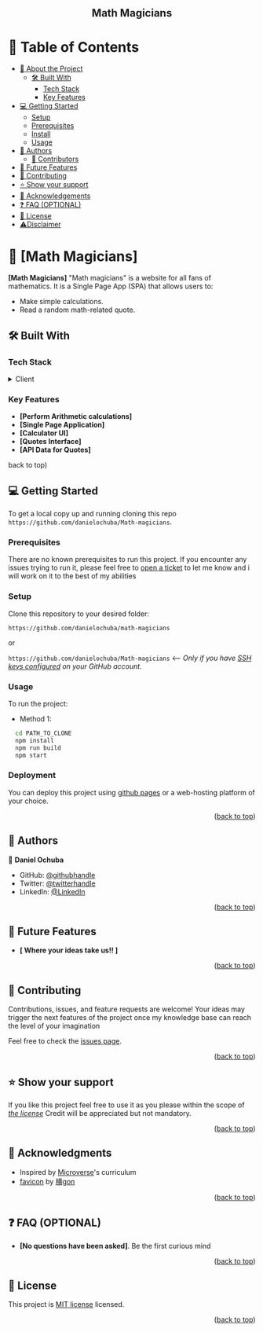 <a name="readme-top"></a>

<div align="center">
  <br/>

  <h2><b>Math Magicians</b></h2>

</div>

# 📗 Table of Contents

- [📖 About the Project](#about-project)
  - [🛠 Built With](#built-with)
    - [Tech Stack](#tech-stack)
    - [Key Features](#key-features)
- [💻 Getting Started](#getting-started)
  - [Setup](#setup)
  - [Prerequisites](#prerequisites)
  - [Install](#install)
  - [Usage](#usage)
- [👥 Authors](#authors)
  - [👥 Contributors](#contributors)
- [🔭 Future Features](#future-features)
- [🤝 Contributing](#contributing)
- [⭐️ Show your support](#support)
- [🙏 Acknowledgements](#acknowledgements)
- [❓ FAQ (OPTIONAL)](#faq)
- [📝 License](#license)
- [⚠️Disclaimer](#disclaimer)

# 📖 [Math Magicians] <a name="about-project"></a>

**[Math Magicians]** "Math magicians" is a website for all fans of mathematics. It is a Single Page App (SPA) that allows users to:

- Make simple calculations.
- Read a random math-related quote.

## 🛠 Built With <a name="built-with"></a>

### Tech Stack <a name="tech-stack"></a>

<details>
  <summary>Client</summary>
  <ul>
    <li><a href="https://developer.mozilla.org/en/docs/Learn/HTML">HTML</a></li>
    <li><a href="https://developer.mozilla.org/en/docs/Web/CSS">CSS</a></li>
    <li><a href="https://developer.mozilla.org/en/docs/Web/JavaScript">JavaScript</a></li>
    <li><a href="https://webpack.js.org/">React</a></li>
  </ul>
</details>

### Key Features <a name="key-features"></a>

- **[Perform Arithmetic calculations]**
- **[Single Page Application]**
- **[Calculator UI]**
- **[Quotes Interface]**
- **[API Data for Quotes]**


<p align=Math-magician href="#readme-top">back to top</a>)</p>

## 💻 Getting Started <a name="getting-started"></a>

To get a local copy up and running cloning this repo `https://github.com/danielochuba/Math-magicians`.

### Prerequisites

There are no known prerequisites to run this project.
If you encounter any issues trying to run it, please feel free to
[open a ticket](https://github.com/danielochuba/Math-magicians/issues) to let me know and i will work on it to the best
of my abilities

### Setup

Clone this repository to your desired folder:

`https://github.com/danielochuba/math-magicians`

or

`https://github.com/danielochuba/Math-magicians` <-- _Only if you have [SSH keys configured](https://docs.github.com/en/authentication/connecting-to-github-with-ssh/adding-a-new-ssh-key-to-your-github-account) on your GitHub account_.

### Usage

To run the project:

- Method 1:

```sh
  cd PATH_TO_CLONE
  npm install
  npm run build
  npm start
```


### Deployment

You can deploy this project using [github pages](https://docs.github.com/en/pages/quickstart)
or a web-hosting platform of your choice.

<p align="right">(<a href="#readme-top">back to top</a>)</p>

## 👥 Authors <a name="authors"></a>

👤 **Daniel Ochuba**
- GitHub: [@githubhandle](https://github.com/danielochuba)
- Twitter: [@twitterhandle](https://twitter.com/ochuba_daniel)
- LinkedIn: [@LinkedIn](https://www.linkedin.com/in/daniel-ochuba-ugochukwu)

<p align="right">(<a href="#readme-top">back to top</a>)</p>

## 🔭 Future Features <a name="future-features"></a>

- **[ Where your ideas take us!! ]**

<p align="right">(<a href="#readme-top">back to top</a>)</p>

## 🤝 Contributing <a name="contributing"></a>

Contributions, issues, and feature requests are welcome!
Your ideas may trigger the next features of the project
once my knowledge base can reach the level of your imagination

Feel free to check the [issues page](https://github.com/danielochuba/Math-magicians/issues).

<p align="right">(<a href="#readme-top">back to top</a>)</p>

## ⭐️ Show your support <a name="support"></a>

If you like this project feel free to use it as you please within the scope of
_[the license](./LICENSE)_ Credit will be appreciated but not mandatory.

<p align="right">(<a href="#readme-top">back to top</a>)</p>

## 🙏 Acknowledgments <a name="acknowledgements"></a>

- Inspired by [Microverse](https://www.microverse.org/)'s curriculum
- [favicon](https://www.pixiv.net/en/artworks/71008974) by [横gon](https://www.pixiv.net/en/users/29647895)

<p align="right">(<a href="#readme-top">back to top</a>)</p>

## ❓ FAQ (OPTIONAL) <a name="faq"></a>

- **[No questions have been asked]**. Be the first curious mind

<p align="right">(<a href="#readme-top">back to top</a>)</p>

<!-- LICENSE -->
## 📝 License <a name="license"></a>

This project is [MIT license](./LICENSE) licensed.

<p align="right">(<a href="#readme-top">back to top</a>)</p>
